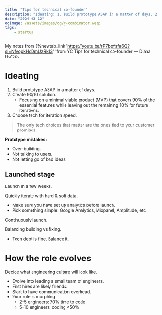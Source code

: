 ```yaml
---
title: "Tips for technical co-founder"
description: "Ideating: 1. Build prototype ASAP in a matter of days. 2. Create 90/10 solution. Focusing on a minimal viable product (MVP) that covers 90% of the essential features while leaving out the remaining 10% for future iterations. 3. Choose tech for iteration speed"
date: "2024-03-12"
ogImage: /assets/images/og/y-combinator.webp
tags:
    - startup
---
```


My notes from {%newtab_link 'https://youtu.be/rP7bpYsfa6Q?si=NfvopkHd0mUzRk13' 'from YC Tips for technical co-founder — Diana Hu'%}.

# Ideating

1. Build prototype ASAP in a matter of days.
2. Create 90/10 solution.
    - Focusing on a minimal viable product (MVP) that covers 90% of the essential features while leaving out the remaining 10% for future iterations.
3. Choose tech for iteration speed.

> The only tech choices that matter are the ones tied to your customer promises.

**Prototype mistakes:**

-   Over-building.
-   Not talking to users.
-   Not letting go of bad ideas.

## Launched stage

Launch in a few weeks.

Quickly iterate with hard & soft data.

-   Make sure you have set up analytics before launch.
-   Pick something simple: Google Analytics, Mixpanel, Amplitude, etc.

Continuously launch.

Balancing building vs fixing.

-   Tech debt is fine. Balance it.

# How the role evolves

Decide what engineering culture will look like.

-   Evolve into leading a small team of engineers.
-   First hires are likely friends.
-   Start to have communication overhead.
-   Your role is morphing
    -   2-5 engineers: 70% time to code
    -   5-10 engineers: coding <50%
